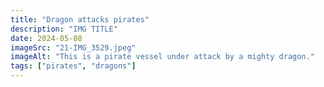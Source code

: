 ```yaml
---
title: "Dragon attacks pirates"
description: "IMG TITLE"
date: 2024-05-08
imageSrc: "21-IMG_3529.jpeg"
imageAlt: "This is a pirate vessel under attack by a mighty dragon."
tags: ["pirates", "dragons"]
---
```

